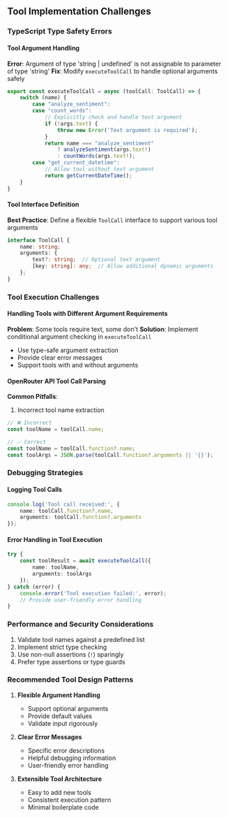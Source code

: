 ## Tool Implementation Challenges

### TypeScript Type Safety Errors

#### Tool Argument Handling
**Error**: Argument of type 'string | undefined' is not assignable to parameter of type 'string'
**Fix**: Modify `executeToolCall` to handle optional arguments safely
```typescript
export const executeToolCall = async (toolCall: ToolCall) => {
    switch (name) {
        case "analyze_sentiment":
        case "count_words":
            // Explicitly check and handle text argument
            if (!args.text) {
                throw new Error('Text argument is required');
            }
            return name === "analyze_sentiment"
                ? analyzeSentiment(args.text!)
                : countWords(args.text!);
        case "get_current_datetime":
            // Allow tool without text argument
            return getCurrentDateTime();
    }
}
```

#### Tool Interface Definition
**Best Practice**: Define a flexible `ToolCall` interface to support various tool arguments
```typescript
interface ToolCall {
    name: string;
    arguments: {
        text?: string;  // Optional text argument
        [key: string]: any;  // Allow additional dynamic arguments
    };
}
```

### Tool Execution Challenges

#### Handling Tools with Different Argument Requirements
**Problem**: Some tools require text, some don't
**Solution**: Implement conditional argument checking in `executeToolCall`
- Use type-safe argument extraction
- Provide clear error messages
- Support tools with and without arguments

#### OpenRouter API Tool Call Parsing
**Common Pitfalls**:
1. Incorrect tool name extraction
```typescript
// ❌ Incorrect
const toolName = toolCall.name;

// ✅ Correct
const toolName = toolCall.function?.name;
const toolArgs = JSON.parse(toolCall.function?.arguments || '{}');
```

### Debugging Strategies

#### Logging Tool Calls
```typescript
console.log('Tool call received:', {
    name: toolCall.function?.name,
    arguments: toolCall.function?.arguments
});
```

#### Error Handling in Tool Execution
```typescript
try {
    const toolResult = await executeToolCall({
        name: toolName,
        arguments: toolArgs
    });
} catch (error) {
    console.error('Tool execution failed:', error);
    // Provide user-friendly error handling
}
```

### Performance and Security Considerations

1. Validate tool names against a predefined list
2. Implement strict type checking
3. Use non-null assertions (`!`) sparingly
4. Prefer type assertions or type guards

### Recommended Tool Design Patterns

1. **Flexible Argument Handling**
   - Support optional arguments
   - Provide default values
   - Validate input rigorously

2. **Clear Error Messages**
   - Specific error descriptions
   - Helpful debugging information
   - User-friendly error handling

3. **Extensible Tool Architecture**
   - Easy to add new tools
   - Consistent execution pattern
   - Minimal boilerplate code